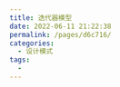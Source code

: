 ```yaml
---
title: 迭代器模型
date: 2022-06-11 21:22:38
permalink: /pages/d6c716/
categories:
  - 设计模式
tags:
  - 
---
```

